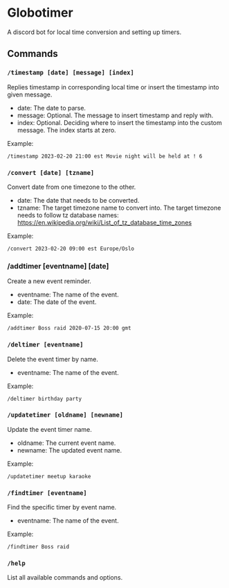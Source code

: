 # Globotimer
A discord bot for local time conversion and setting up timers.

## Commands
### `/timestamp [date] [message] [index]`
Replies timestamp in corresponding local time or insert the timestamp into given message.

  - date: The date to parse.
  - message: Optional. The message to insert timestamp and reply with.
  - index: Optional. Deciding where to insert the timestamp into the custom message. The index starts at zero.

  Example: 
  ```
  /timestamp 2023-02-20 21:00 est Movie night will be held at ! 6
  ```

### `/convert [date] [tzname]`
Convert date from one timezone to the other.

  - date: The date that needs to be converted.
  - tzname: The target timezone name to convert into. The target timezone needs to follow tz database names: https://en.wikipedia.org/wiki/List_of_tz_database_time_zones

Example:
```
/convert 2023-02-20 09:00 est Europe/Oslo
```

### /addtimer [eventname] [date]
Create a new event reminder.

  - eventname: The name of the event.
  - date: The date of the event.

Example: 
```
/addtimer Boss raid 2020-07-15 20:00 gmt
```
    
### `/deltimer [eventname]`
Delete the event timer by name.

  - eventname: The name of the event.

Example:
```
/deltimer birthday party
```

### `/updatetimer [oldname] [newname]`
Update the event timer name.

  - oldname: The current event name.
  - newname: The updated event name.

Example: 
```
/updatetimer meetup karaoke
```

### `/findtimer [eventname]`
Find the specific timer by event name.

  - eventname: The name of the event.

Example:
```
/findtimer Boss raid
```

### `/help`
List all available commands and options.
